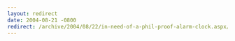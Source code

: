 ```yaml
---
layout: redirect
date: 2004-08-21 -0800
redirect: /archive/2004/08/22/in-need-of-a-phil-proof-alarm-clock.aspx/
---
```

